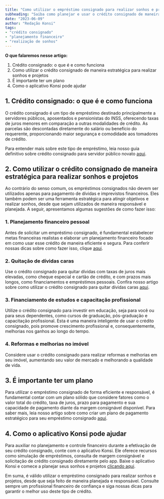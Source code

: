 ```yaml
---
title: "Como utilizar o empréstimo consignado para realizar sonhos e projetos"
subheading: "Saiba como planejar e usar o crédito consignado de maneira responsável e estratégica"
date: "2023-06-09"
author: "Redação Konsi"
tags:
- "crédito consignado"
- "planejamento financeiro"
- "realização de sonhos"
---
```


**O que falaremos nesse artigo:**
1. Crédito consignado: o que é e como funciona
2. Como utilizar o crédito consignado de maneira estratégica para realizar sonhos e projetos
3. É importante ter um plano
4. Como o aplicativo Konsi pode ajudar

## 1. Crédito consignado: o que é e como funciona

O crédito consignado é um tipo de empréstimo destinado principalmente a servidores públicos, aposentados e pensionistas do INSS, oferecendo taxas de juros menores em comparação a outras modalidades de crédito. As parcelas são descontadas diretamente do salário ou benefício do requerente, proporcionando maior segurança e comodidade aos tomadores de crédito.

Para entender mais sobre este tipo de empréstimo, leia nosso guia definitivo sobre crédito consignado para servidor público novato [aqui](/a-guia-definitivo-sobre-crdito-consignado-para-servidor-pblico-novato.md).

## 2. Como utilizar o crédito consignado de maneira estratégica para realizar sonhos e projetos

Ao contrário do senso comum, os empréstimos consignados não devem ser utilizados apenas para pagamento de dívidas e imprevistos financeiros. Eles também podem ser uma ferramenta estratégica para atingir objetivos e realizar sonhos, desde que sejam utilizados de maneira responsável e planejada. A seguir, apresentamos algumas sugestões de como fazer isso:

### 1. Planejamento financeiro pessoal

Antes de solicitar um empréstimo consignado, é fundamental estabelecer metas financeiras realistas e elaborar um planejamento financeiro focado em como usar esse crédito de maneira eficiente e segura. Para conferir nossas dicas sobre como fazer isso, clique [aqui](/como-elaborar-metas-financeiras-realistas-para-servidores-pblicos.md).

### 2. Quitação de dívidas caras

Use o crédito consignado para quitar dívidas com taxas de juros mais elevadas, como cheque especial e cartão de crédito, e com prazos mais longos, como financiamentos e empréstimos pessoais. Confira nosso artigo sobre como utilizar o crédito consignado para quitar dívidas caras [aqui](/como-usar-o-crdito-consignado-para-quitar-dvidas-caras.md).

### 3. Financiamento de estudos e capacitação profissional

Utilize o crédito consignado para investir em educação, seja para você ou para seus dependentes, como cursos de graduação, pós-graduação e capacitação profissional. Esta é uma maneira inteligente de usar o crédito consignado, pois promove crescimento profissional e, consequentemente, melhorias nos ganhos ao longo do tempo.

### 4. Reformas e melhorias no imóvel

Considere usar o crédito consignado para realizar reformas e melhorias em seu imóvel, aumentando seu valor de mercado e melhorando a qualidade de vida. 

## 3. É importante ter um plano

Para utilizar o empréstimo consignado de forma eficiente e responsável, é fundamental contar com um plano sólido que considere fatores como o valor total do crédito, taxa de juros, prazo para pagamento e sua capacidade de pagamento diante da margem consignável disponível. Para saber mais, leia nosso artigo sobre como criar um plano de pagamento estratégico para seu empréstimo consignado [aqui](/como-criar-um-plano-de-pagamento-estratgico-para-seu-emprstimo-consignado.md).

## 4. Como o aplicativo Konsi pode ajudar

Para auxiliar no planejamento e controle financeiro durante a efetivação de seu crédito consignado, conte com o aplicativo Konsi. Ele oferece recursos como simulação de empréstimos, consulta de margem consignável e solicitação de crédito consignado diretamente pelo app. Baixe o aplicativo Konsi e comece a planejar seus sonhos e projetos [clicando aqui](http://www.konsi.com.br/download).

Em suma, é válido utilizar o empréstimo consignado para realizar sonhos e projetos, desde que seja feito de maneira planejada e responsável. Consulte sempre um profissional financeiro de confiança e siga nossas dicas para garantir o melhor uso deste tipo de crédito.